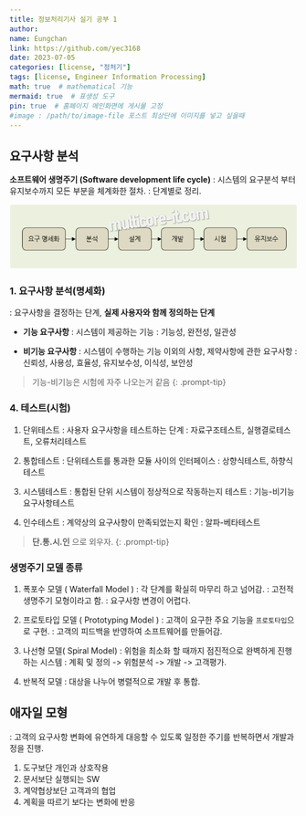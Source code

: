 ```yaml
---
title: 정보처리기사 실기 공부 1
author:
name: Eungchan
link: https://github.com/yec3168
date: 2023-07-05
categories: [license, "정처기"]
tags: [license, Engineer Information Processing]
math: true  # mathematical 기능
mermaid: true  # 표생성 도구
pin: true  # 홈페이지 메인화면에 게시물 고정
#image : /path/to/image-file 포스트 최상단에 이미지를 넣고 싶을때
---
```


## 요구사항 분석
**소프트웨어 생명주기 (Software development life cycle)**
: 시스템의 요구분석 부터 유지보수까지 모든 부분을 체계화한 절차.
: 단계별로 정리.

![소프트웨어 생명주기](/assets/img/license/IPE/소프트웨어_생명주기.png)

### 1. 요구사항 분석(명세화)
: 요구사항을 결정하는 단계, **실제 사용자와 함께 정의하는 단계**

- **기능 요구사항**
: 시스템이 제공하는 기능
: 기능성, 완전성, 일관성

- **비기능 요구사항**
: 시스템이 수행하는 기능 이외의 사항, 제약사항에 관한 요구사항
: 신뢰성, 사용성, 효율성, 유지보수성, 이식성, 보안성

> 기능-비기능은 시험에 자주 나오는거 같음
{: .prompt-tip}

### 4. 테스트(시험)

 1. 단위테스트
 : 사용자 요구사항을 테스트하는 단계
 : 자료구조테스트, 실행결로테스트, 오류처리테스트
 
 2. 통합테스트
 : 단위테스트를 통과한 모듈 사이의 인터페이스
 : 상향식테스트, 하향식테스트

 3. 시스템테스트
 : 통합된 단위 시스템이 정상적으로 작동하는지 테스트
 : 기능-비기능 요구사항테스트

 4. 인수테스트
 : 계약상의 요구사항이 만족되었는지 확인
 : 알파-베타테스트

 > **단.통.시.인** 으로 외우자.
 {: .prompt-tip}


### 생명주기 모델 종류

 1. 폭포수 모델 ( Waterfall Model )
 : 각 단계를 확실히 마무리 하고 넘어감.
 : 고전적 생명주기 모형이라고 함.
 : 요구사항 변경이 어렵다.

 2. 프로토타입 모델 ( Prototyping Model )
 : 고객이 요구한 주요 기능을 `프로토타입`으로 구현.
 : 고객의 피드백을 반영하여 소프트웨어를 만들어감.

 3. 나선형 모델( Spiral Model)
 : 위험을 최소화 할 때까지 점진적으로 완벽하게 진행하는 시스템
 : 계획 및 정의 -> 위험분석 -> 개발 -> 고객평가.

 4. 반복적 모델 
 : 대상을 나누어 병렬적으로 개발 후 통합.



## 애자일 모형
: 고객의 요구사항 변화에 유연하게 대응할 수 있도록 일정한 주기를 반복하면서 개발과정을 진행.
 1. 도구보단 개인과 상호작용
 2. 문서보단 실행되는 SW
 3. 계약협상보단 고객과의 협업
 4. 계획을 따르기 보다는 변화에 반응